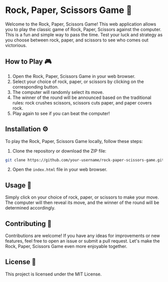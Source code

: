 # Rock, Paper, Scissors Game 🥊

Welcome to the Rock, Paper, Scissors Game! This web application allows you to play the classic game of Rock, Paper, Scissors against the computer. This is a fun and simple way to pass the time. Test your luck and strategy as you choose between rock, paper, and scissors to see who comes out victorious.

## How to Play 🎮

1. Open the Rock, Paper, Scissors Game in your web browser.
2. Select your choice of rock, paper, or scissors by clicking on the corresponding button.
3. The computer will randomly select its move.
4. The winner of the round will be announced based on the traditional rules: rock crushes scissors, scissors cuts paper, and paper covers rock.
5. Play again to see if you can beat the computer!

## Installation ⚙️

To play the Rock, Paper, Scissors Game locally, follow these steps:

1. Clone the repository or download the ZIP file:
```bash
git clone https://github.com/your-username/rock-paper-scissors-game.git
```

2. Open the `index.html` file in your web browser.

## Usage 🎲

Simply click on your choice of rock, paper, or scissors to make your move. The computer will then reveal its move, and the winner of the round will be determined accordingly.

## Contributing 🤝

Contributions are welcome! If you have any ideas for improvements or new features, feel free to open an issue or submit a pull request. Let's make the Rock, Paper, Scissors Game even more enjoyable together.

## License 📄

This project is licensed under the MIT License.
